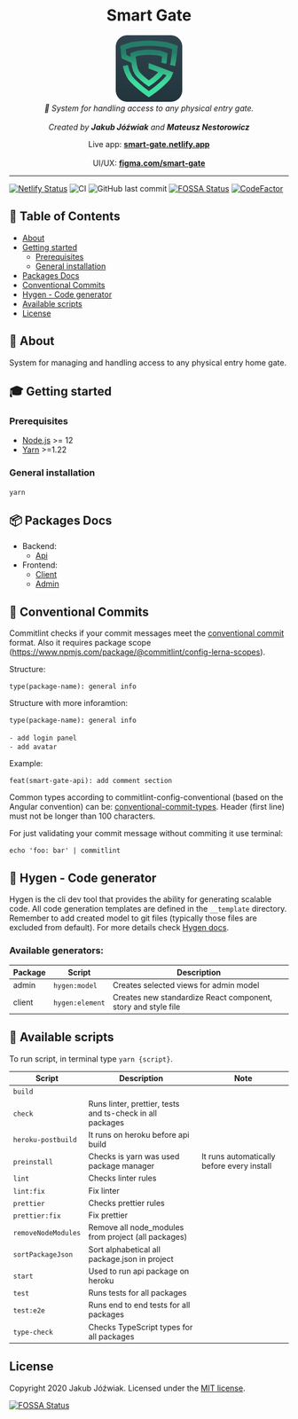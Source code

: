 <h1 align="center">Smart Gate</h1>

<p align="center">
    <a href="https://github.com/Jozwiaczek/smart-gate">
        <img src="./readme-logo.png" alt="smart gate logo" width="120px" height="120px"/>
    </a>
    <br>
    <i>🔐 System for handling access to any physical entry gate.</i>
    <br>
    <br>
    <i>Created by <b>Jakub Jóźwiak</b> and <b>Mateusz Nestorowicz</b></i>
</p>

<p align="center">
    Live app:
    <a href="https://smart-gate.netlify.app/"><strong>smart-gate.netlify.app</strong></a>
    <br>
    <br>
    UI/UX:
    <a href="https://www.figma.com/file/MqlnLhknWh1u0Ho8z1Oefe/Smart-Gate?node-id=0%3A1"><strong>figma.com/smart-gate</strong></a>
</p>

<hr>

[![Netlify Status](https://api.netlify.com/api/v1/badges/426cfdcb-e5e4-4067-97f2-c6106bde9195/deploy-status)](https://app.netlify.com/sites/smart-gate/deploys)
![CI](https://github.com/Jozwiaczek/smart-gate/workflows/Continuous%20Integration/badge.svg)
![GitHub last commit](https://img.shields.io/github/last-commit/Jozwiaczek/smart-gate)
[![FOSSA Status](https://app.fossa.com/api/projects/git%2Bgithub.com%2FJozwiaczek%2Fsmart-gate.svg?type=shield)](https://app.fossa.com/projects/git%2Bgithub.com%2FJozwiaczek%2Fsmart-gate?ref=badge_shield)
[![CodeFactor](https://www.codefactor.io/repository/github/jozwiaczek/smart-gate/badge)](https://www.codefactor.io/repository/github/jozwiaczek/smart-gate)

## 🚩 Table of Contents

- [About](#-about)
- [Getting started](#-getting-started)
  - [Prerequisites](#-prerequisites)
  - [General installation](#-general-installation)
- [Packages Docs](#-packages-docs)
- [Conventional Commits](#-conventional-commits)
- [Hygen - Code generator](#-hygen-code-generator)
- [Available scripts](#-available-scripts)
- [License](#-license)

## 📖 About

System for managing and handling access to any physical entry home gate.

## 🎓 Getting started

### Prerequisites

- [Node.js](https://nodejs.org/en/) >= 12
- [Yarn](https://classic.yarnpkg.com/lang/en/) >=1.22

### General installation

```shell script
yarn
```

## 📦 Packages Docs

- Backend:
  - [Api](./packages/api/README.md)
- Frontend:
  - [Client](./packages/client/README.md)
  - [Admin](./packages/admin/README.md)

## 📏 Conventional Commits

Commitlint checks if your commit messages meet the [conventional commit](https://www.conventionalcommits.org/en/v1.0.0/) format.
Also it requires package scope (https://www.npmjs.com/package/@commitlint/config-lerna-scopes).

Structure:

```git
type(package-name): general info
```

Structure with more inforamtion:

```git
type(package-name): general info

- add login panel
- add avatar
```

Example:

```git
feat(smart-gate-api): add comment section
```

Common types according to commitlint-config-conventional (based on the Angular convention) can be:
[conventional-commit-types](https://github.com/commitizen/conventional-commit-types/blob/master/index.json).
Header (first line) must not be longer than 100 characters.

For just validating your commit message without commiting it use terminal:

```shell
echo 'foo: bar' | commitlint
```

## 🤖 Hygen - Code generator

Hygen is the cli dev tool that provides the ability for generating scalable code. All code generation templates are defined in the `__template` directory.
Remember to add created model to git files (typically those files are excluded from default).
For more details check [Hygen docs](https://www.hygen.io/docs/quick-start/).

### Available generators:

| Package | Script          | Description                                                   |
| ------- | --------------- | ------------------------------------------------------------- |
| admin   | `hygen:model`   | Creates selected views for admin model                        |
| client  | `hygen:element` | Creates new standardize React component, story and style file |

## 📝 Available scripts

To run script, in terminal type `yarn {script}`.

| Script              | Description                                               | Note                                       |
| ------------------- | --------------------------------------------------------- | ------------------------------------------ |
| `build`             |                                                           |                                            |
| `check`             | Runs linter, prettier, tests and ts-check in all packages |                                            |
| `heroku-postbuild`  | It runs on heroku before api build                        |                                            |
| `preinstall`        | Checks is yarn was used package manager                   | It runs automatically before every install |
| `lint`              | Checks linter rules                                       |                                            |
| `lint:fix`          | Fix linter                                                |                                            |
| `prettier`          | Checks prettier rules                                     |                                            |
| `prettier:fix`      | Fix prettier                                              |                                            |
| `removeNodeModules` | Remove all node_modules from project (all packages)       |                                            |
| `sortPackageJson`   | Sort alphabetical all package.json in project             |                                            |
| `start`             | Used to run api package on heroku                         |                                            |
| `test`              | Runs tests for all packages                               |                                            |
| `test:e2e`          | Runs end to end tests for all packages                    |                                            |
| `type-check`        | Checks TypeScript types for all packages                  |                                            |

## License

Copyright 2020 Jakub Jóźwiak.
Licensed under the [MIT license](LICENSE).

[![FOSSA Status](https://app.fossa.com/api/projects/git%2Bgithub.com%2FJozwiaczek%2Fsmart-gate.svg?type=large)](https://app.fossa.com/projects/git%2Bgithub.com%2FJozwiaczek%2Fsmart-gate?ref=badge_large)

